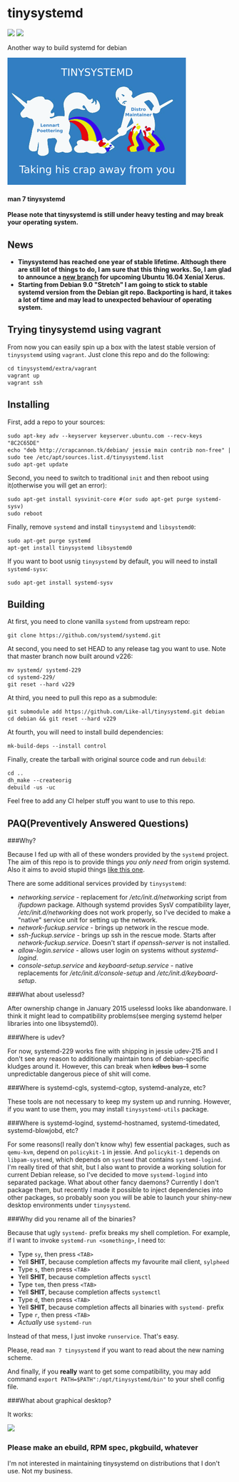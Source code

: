 # tinysystemd

[![](https://travis-ci.org/Like-all/tinysystemd-substrate.svg?branch=master)](https://travis-ci.org/Like-all/tinysystemd-substrate)
![](https://wasteland.ml/api/badges/current-version/tinysystemd/jessie/amd64?drop-cache=true)

Another way to build systemd for debian

![Tinysystemd logo](/extra/images/logo.png)

#### man 7 tinysystemd

**Please note that tinysystemd is still under heavy testing and may break your operating system.**

News
----

+ **Tinysystemd has reached one year of stable lifetime. Although there are still lot of things to do, I am sure that this thing works. So, I am glad to announce a [new branch](https://github.com/Like-all/tinysystemd/tree/ubuntu-xenial) for upcoming Ubuntu 16.04 Xenial Xerus.**
+ **Starting from Debian 9.0 "Stretch" I am going to stick to stable systemd version from the Debian git repo. Backporting is hard, it takes a lot of time and may lead to unexpected behaviour of operating system.**

Trying tinysystemd using vagrant
--------------------------------

From now you can easily spin up a box with the latest stable version of `tinysystemd` using `vagrant`. Just clone this repo and do the following:

    cd tinysystemd/extra/vagrant
    vagrant up
    vagrant ssh

Installing
----------

First, add a repo to your sources:

    sudo apt-key adv --keyserver keyserver.ubuntu.com --recv-keys "8C2C65DE"
    echo "deb http://crapcannon.tk/debian/ jessie main contrib non-free" | sudo tee /etc/apt/sources.list.d/tinysystemd.list
    sudo apt-get update

Second, you need to switch to traditional `init` and then reboot using it(otherwise you will get an error):

    sudo apt-get install sysvinit-core #(or sudo apt-get purge systemd-sysv)
    sudo reboot

Finally, remove `systemd` and install `tinysystemd` and `libsystemd0`:

    sudo apt-get purge systemd
    apt-get install tinysystemd libsystemd0

If you want to boot usnig `tinysystemd` by default, you will need to install `systemd-sysv`:

    sudo apt-get install systemd-sysv

Building
--------

At first, you need to clone vanilla `systemd` from upstream repo:

    git clone https://github.com/systemd/systemd.git

At second, you need to set HEAD to any release tag you want to use. Note that master branch now built around v226:

    mv systemd/ systemd-229
    cd systemd-229/
    git reset --hard v229

At third, you need to pull this repo as a submodule:

    git submodule add https://github.com/Like-all/tinysystemd.git debian
    cd debian && git reset --hard v229

At fourth, you will need to install build dependencies:

    mk-build-deps --install control

Finally, create the tarball with original source code and run `debuild`:

    cd ..
    dh_make --createorig
    debuild -us -uc

Feel free to add any CI helper stuff you want to use to this repo.

PAQ(Preventively Answered Questions)
------------------------------------

###Why?

Because I fed up with all of these wonders provided by the `systemd` project. The aim of this repo is to provide things *you only need* from origin systemd. Also it aims to avoid stupid things [like this one](https://github.com/Like-all/tinysystemd/blob/master/extra/manpages/tinysystemd.7.md#caveats).

There are some additional services provided by `tinysystemd`:

+ *networking.service* - replacement for */etc/init.d/networking* script from *ifupdown* package. Although systemd provides SysV compatibility layer, */etc/init.d/networking* does not work properly, so I've decided to make a "native" service unit for setting up the network.
+ *network-fuckup.service* - brings up network in the rescue mode.
+ *ssh-fuckup.service* - brings up ssh in the rescue mode. Starts after *network-fuckup.service*. Doesn't start if *openssh-server* is not installed.
+ *allow-login.service* - allows user login on systems without *systemd-logind*.
+ *console-setup.service* and *keyboard-setup.service* - native replacements for */etc/init.d/console-setup* and */etc/init.d/keyboard-setup*.

###What about uselessd?

After ownership change in January 2015 uselessd looks like abandonware. I think it might lead to compatibility problems(see merging systemd helper libraries into one libsystemd0).

###Where is udev?

For now, systemd-229 works fine with shipping in jessie udev-215 and I don't see any reason to additionally maintain tons of debian-specific kludges around it. However, this can break when ~~kdbus~~ ~~bus-1~~ some unpredictable dangerous piece of shit will come.

###Where is systemd-cgls, systemd-cgtop, systemd-analyze, etc?

These tools are not necessary to keep my system up and running. However, if you want to use them, you may install `tinysystemd-utils` package.

###Where is systemd-logind, systemd-hostnamed, systemd-timedated, systemd-blowjobd, etc?

For some reasons(I really don't know why) few essential packages, such as `qemu-kvm`, depend on `policykit-1` in jessie. And `policykit-1` depends on `libpam-systemd`, which depends on `systemd` that contains `systemd-logind`. I'm really tired of that shit, but I also want to provide a working solution for current Debian release, so I've decided to move `systemd-logind` into separated package. What about other fancy daemons? Currently I don't package them, but recently I made it possible to inject dependencies into other packages, so probably soon you will be able to launch your shiny-new desktop environments under `tinysystemd`.

###Why did you rename all of the binaries?

Because that ugly `systemd-` prefix breaks my shell completion. For example, if I want to invoke `systemd-run <something>`, I need to:

+ Type `sy`, then press `<TAB>`
+ Yell **SHIT**, because completion affects my favourite mail client, `sylpheed`
+ Type `s`, then press `<TAB>`
+ Yell **SHIT**, because completion affects `sysctl`
+ Type `tem`, then press `<TAB>`
+ Yell **SHIT**, because completion affects `systemctl`
+ Type `d`, then press `<TAB>`
+ Yell **SHIT**, because completion affects all binaries with `systemd-` prefix
+ Type `r`, then press `<TAB>`
+ *Actually* use `systemd-run`

Instead of that mess, I just invoke `runservice`. That's easy.

Please, read `man 7 tinysystemd` if you want to read about the new naming scheme.

And finally, if you **really** want to get some compatibility, you may add command `export PATH=$PATH":/opt/tinysystemd/bin"` to your shell config file.

###What about graphical desktop?

It works:

![](http://wasteland.it-the-drote.tk/shot/debian/tinysystemd.png)

### Please make an ebuild, RPM spec, pkgbuild, whatever

I'm not interested in maintaining tinysystemd on distributions that I don't use. Not my business.
